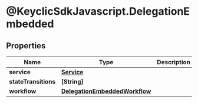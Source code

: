 # @KeyclicSdkJavascript.DelegationEmbedded

## Properties
Name | Type | Description | Notes
------------ | ------------- | ------------- | -------------
**service** | [**Service**](Service.md) |  | [optional] 
**stateTransitions** | **[String]** |  | [optional] 
**workflow** | [**DelegationEmbeddedWorkflow**](DelegationEmbeddedWorkflow.md) |  | [optional] 


